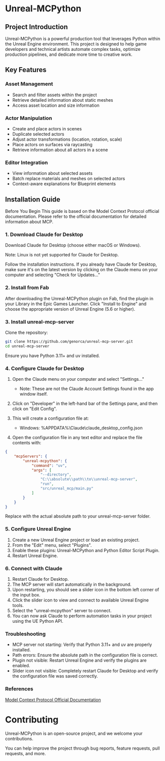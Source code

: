 # Unreal-MCPython

## Project Introduction

Unreal-MCPython is a powerful production tool that leverages Python within the Unreal Engine environment. This project is designed to help game developers and technical artists automate complex tasks, optimize production pipelines, and dedicate more time to creative work.

## Key Features

### Asset Management
- Search and filter assets within the project
- Retrieve detailed information about static meshes
- Access asset location and size information

### Actor Manipulation
- Create and place actors in scenes
- Duplicate selected actors
- Adjust actor transformations (location, rotation, scale)
- Place actors on surfaces via raycasting
- Retrieve information about all actors in a scene

### Editor Integration
- View information about selected assets
- Batch replace materials and meshes on selected actors
- Context-aware explanations for Blueprint elements

## Installation Guide
Before You Begin
This guide is based on the Model Context Protocol official documentation. Please refer to the official documentation for detailed information about MCP.

### 1. Download Claude for Desktop

Download Claude for Desktop (choose either macOS or Windows).

Note: Linux is not yet supported for Claude for Desktop.


Follow the installation instructions.
If you already have Claude for Desktop, make sure it's on the latest version by clicking on the Claude menu on your computer and selecting "Check for Updates…"

### 2. Install from Fab

After downloading the Unreal-MCPython plugin on Fab, find the plugin in your Library in the Epic Games Launcher.
Click "Install to Engine" and choose the appropriate version of Unreal Engine (5.6 or higher).

### 3. Install unreal-mcp-server

Clone the repository:
```bash
git clone https://github.com/genorca/unreal-mcp-server.git
cd unreal-mcp-server
```
Ensure you have Python 3.11+ and uv installed.

### 4. Configure Claude for Desktop

1. Open the Claude menu on your computer and select "Settings…"
    - Note: These are not the Claude Account Settings found in the app window itself.

2. Click on "Developer" in the left-hand bar of the Settings pane, and then click on "Edit Config".
3. This will create a configuration file at:
    - Windows: %APPDATA%\Claude\claude_desktop_config.json

4. Open the configuration file in any text editor and replace the file contents with:

```json
{
    "mcpServers": {
        "unreal-mcpython": {
            "command": "uv",
            "args": [
                "--directory",
                "C:\\absolute\\path\\to\\unreal-mcp-server",
                "run",
                "src/unreal_mcp/main.py"
            ]
        }
    }
}
```
Replace with the actual absolute path to your unreal-mcp-server folder.

### 5. Configure Unreal Engine

1. Create a new Unreal Engine project or load an existing project.
2. From the "Edit" menu, select "Plugins".
3. Enable these plugins: Unreal-MCPython and Python Editor Script Plugin.
4. Restart Unreal Engine.

### 6. Connect with Claude

1. Restart Claude for Desktop.
2. The MCP server will start automatically in the background.
3. Upon restarting, you should see a slider icon in the bottom left corner of the input box.
4. Click the slider icon to view and connect to available Unreal Engine tools.
5. Select the "unreal-mcpython" server to connect.
6. You can now ask Claude to perform automation tasks in your project using the UE Python API.

### Troubleshooting

- MCP server not starting: Verify that Python 3.11+ and uv are properly installed.
- Path errors: Ensure the absolute path in the configuration file is correct.
- Plugin not visible: Restart Unreal Engine and verify the plugins are enabled.
- Slider icon not visible: Completely restart Claude for Desktop and verify the configuration file was saved correctly.

### References

[Model Context Protocol Official Documentation](https://modelcontextprotocol.io/quickstart/user)

# Contributing
Unreal-MCPython is an open-source project, and we welcome your contributions.

You can help improve the project through bug reports, feature requests, pull requests, and more.